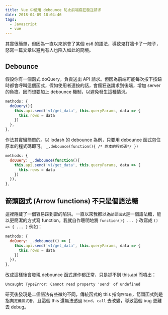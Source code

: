 ```yaml
---
title: Vue 中使用 debounce 防止前端瘋狂發送請求
date: 2018-04-09 18:04:46
tags:
  - Javascript
  - vue
---
```


其實很簡單，但因為一直以來誤會了某個 es6 的語法，導致鬼打牆卡了一陣子，怒寫一篇文章以避免有人也陷入如此的冏境。

## Debounce

假設你有一個函式 doQuery，負責送出 API 請求。但因為前端可能每次按下按鈕時都會呼叫這個函式，假如使用者連按的話，會瘋狂送請求到後端，增加 server 的負擔。因而想要加上 debounce 機制，以避免發生這種情況。

```js
methods: {
  doQuery(){
    this.api.send('v1/get_data', this.queryParams, data => {
      this.rows = data
    })
  },
},
```

作法其實蠻簡單的。以 lodash 的 debounce 為例，只要用 debounce 函式包住原本的程式碼即可。
`_.debounce(function(){ /* 原本的程式碼*/ })`

```js
methods: {
  doQuery: _.debounce(function(){
    this.api.send('v1/get_data', this.queryParams, data => {
      this.rows = data
    })
  }),
},
```

## 箭頭函式 (Arrow functions) 不只是個語法糖

這裡隱藏了一個容易踩到雷的陷阱。一直以來我都以為`箭頭函式`是一個語法糖，能以更簡潔的方式寫 function。我就自作聰明地將 `function(){ ... }` 改寫成 `() => { ... }`
例如：

```js
methods: {
  doQuery: _.debounce(() => {
    this.api.send('v1/get_data', this.queryParams, data => {
      this.rows = data
    })
  }),
},
```
改成這樣後會發現 debounce 函式運作都正常，只是抓不到 this.api 而噴出：
```
Uncaught TypeError: Cannot read property 'send' of undefined
```

研究後發現是二個語法有些微的不同，傳統函式的 this 指向`呼叫者`，箭頭函式則是指向`定義函式者`，且這個 this 還無法透過 `bind`、`call` 去改變，導致這個 bug 更難去 debug。




